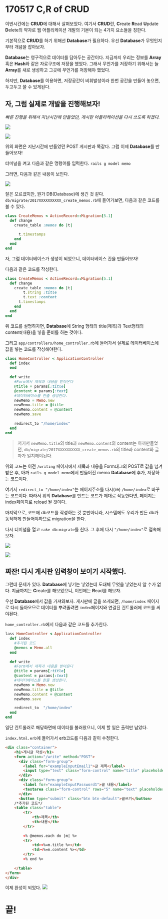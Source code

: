 # 170517 C,R of CRUD

이번시간에는 **CRUD**에 대해서 살펴보았다. 
여기서 **CRUD**란, **C**reate **R**ead **U**pdate **D**elete의 약자로 웹 어플리케이션 개발의 기본이 되는 4가지 요소들을 칭한다.

기본적으로 **CRUD**를 하기 위해선 **Database**가 필요하다.
우선 **Database**가 무엇인지부터 개념을 잡아보자.

**Database**는 영구적으로 데이터를 담아두는 공간이다. 지금까지 우리는 정보를 **Array** 혹은 **Hash**와 같은 자료구조에 저장을 했었다. 그래서 무언가를 저장하기 위해서는 늘 **Array**를 새로 생성하고 그곳에 무언가를 저장해야 했었다.

하지만, **Database**를 이용하면, 저장공간이 비휘발성이라 한번 공간을 만들어 놓으면, 두고두고 쓸 수 있게된다.

## 자, 그럼 실제로 개발을 진행해보자!

*빠른 진행을 위해서 지난시간에 만들었던, 게시판 어플리케이션을 다시 쓰도록 하겠다.*

![](./images/게시판1.png)

![](./images/게시판2.png)

위의 화면은 지난시간에 만들었던 POST 게시판과 똑같다.
그럼 이제 **Database**를 만들어보자!

터미널을 켜고 다음과 같은 명령어를 입력한다.
`rails g model memo`

그러면, 다음과 같은 내용이 보인다.

![](./images/모델1.png)

잘은 모르겠지만, 뭔가 DB(Database)에 생긴 것 같다.
`db/migrate/2017XXXXXXXXXX_create_memos.rb`에 들어가보면, 다음과 같은 코드를 볼 수 있다.

```ruby
class CreateMemos < ActiveRecord::Migration[5.1]
  def change
    create_table :memos do |t|
    	
      t.timestamps
    end
  end
end

```

자, 그럼 데이터베이스가 생성이 되었으니, 데이터베이스 칸을 만들어보자!

다음과 같은 코드를 작성한다.

```ruby
class CreateMemos < ActiveRecord::Migration[5.1]
  def change
    create_table :memos do |t|
    	t.string :title
    	t.text :content
      t.timestamps
    end
  end
end
```
위 코드를 설명하자면, **Database**에 String 형태의 title(제목)과 Text형태의 content(내용)을 넣을 준비를 하는 것이다.

그리고 `app/controllers/home_controller.rb`에 들어가서 실제로 데이터베이스에 값을 넣는 코드를 작성해야한다.

```ruby
class HomeController < ApplicationController
  def index
  end
  
  def write
  	#Form에서 제목과 내용을 받아온다
  	@title = params[:title]
  	@content = params[:text]
  	#데이터베이스를 한줄 생성한다.
  	newMemo = Memo.new
  	newMemo.title = @title
  	newMemo.content = @content
  	newMemo.save
    
    redirect_to "/home/index"
  end
end
```
> 저기서 `newMemo.title`의 title과 `newMemo.content`의 content는 아까만들었던, `db/migrate/2017XXXXXXXXXX_create_memos.rb`의 title과 content와 글자가 일치해야된다.

위의 코드는 이전 `/writing` 페이지에서 제목과 내용을 Form태그의 POST로 값을 넘겨받은 후, 아까 `rails g model memo`에서 만들어진 memo **Database**에 추가, 저장하는 코드이다.

여기서 `redirect_to "/home/index"`는 페이지주소를 다시(re) `/home/index`로 바꾸는 코드이다. 따라서 위의 **Database**를 만드는 코드가 제대로 작동한다면, 페이지는 index페이지로 reload 될 것이다.

마지막으로, 코드에 db코드를 작성하는 것 뿐만아니라, 시스템에도 우리가 만든 db가 동작하게 만들어야하므로 migration을 한다.

다시 터미널을 열고 `rake db:migrate`를 친다.
그 후에 다시 `"/home/index"`로 접속해보자.

![](./images/rake.png)

![](./images/6.png)

## 짜잔! 다시 게시판 입력창이 보이기 시작했다.

그런데 문제가 있다.
**Database**에 넣기는 넣었는데 도대체 무엇을 넣었는지 알 수가 없다. 지금까지는 **C**reate를 해보았으니, 이번에는 **R**ead를 해보자.

우선 **Database**에서 값을 가져와보자.
게시판에 글을 쓰게되면, `/home/index` 페이지로 다시 돌아오므로 데이터를 뿌려줄려면 `index`페이지와 연결된 컨트롤러에 코드를 써야된다.

`home_controller.rb`에서 다음과 같은 코드를 추가한다.

```ruby
lass HomeController < ApplicationController
  def index
  	#추가된 코드
  	@memos = Memo.all 
  end
  
  def write
  	#Form에서 제목과 내용을 받아온다
  	@title = params[:title]
  	@content = params[:text]
  	#데이터베이스를 한줄 생성한다.
  	newMemo = Memo.new
  	newMemo.title = @title
  	newMemo.content = @content
  	newMemo.save

  	redirect_to  "/home/index"
  end
end
```
일단 컨트롤러로 해당화면에 데이터를 불러왔으니, 이제 할 일은 출력만 남았다.

`index.html.erb`에 들어가서 erb코드를 다음과 같이 수정한다.

```html
<div class="container">
	<h1>게시글 작성</h1>
	<form action="/write" method="POST">
	  <div class="form-group">
	    <label for="exampleInputEmail1">글 제목</label>
	    <input type="text" class="form-control" name="title" placeholder="제목을 작성해주세요.">
	  </div>
	  <div class="form-group">
	    <label for="exampleInputPassword1">글 내용</label>
	    <textarea class="form-control" rows="5" name="text" placeholder="내용을 작성해주세요."></textarea>
	  </div>
	  <button type="submit" class="btn btn-default">글쓰기</button>
	/*추가된 코드*/
	<table class="table">
		<tr>
			<th>제목</th>
			<th>내용</th>
		</tr>
		
	 	<% @memos.each do |m| %>
	 	<tr>
	 		<td><%=m.title %></td>
	 		<td><%=m.content %></td>
		</tr>
		<% end %>
		
	</table>
</form>
</div>
```
이제 완성이 되었다.
![](./images/7.png)

# 끝!